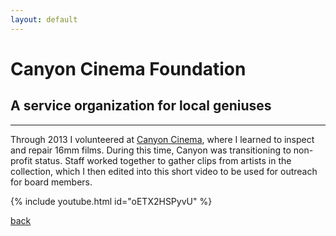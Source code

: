 ```yaml
---
layout: default
---
```


# Canyon Cinema Foundation
## A service organization for local geniuses

***

Through 2013 I volunteered at [Canyon Cinema](https://canyoncinema.com), where I learned to inspect and repair 16mm films. During this time, Canyon was transitioning to non-profit status. Staff worked together to gather clips from artists in the collection, which I then edited into this short video to be used for outreach for board members.

{% include youtube.html id="oETX2HSPyvU" %}

[back](./projects)

